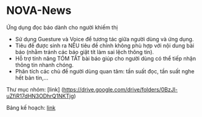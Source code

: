 # NOVA-News
Ứng dụng đọc báo dành cho người khiếm thị

- Sử dụng Guesture và Voice để tương tác giữa người dùng và ứng dụng.
- Tiêu đề được sinh ra NẾU tiêu đề chính không phù hợp với nội dung bài báo (nhằm tránh các báo giật tít làm sai lệch thông tin).
- Hỗ trợ tính năng TÓM TẮT bài báo giúp cho người dùng có thể tiếp nhận thông tin nhanh chóng.
- Phân tích các chủ đề người dùng quan tâm: tần suất đọc, tần suất nghe hết bản tin,...

Thư mục nhóm: [link] (https://drive.google.com/drive/folders/0BzJl-uZfiR17dHN3ODhrQ1NKTjg)

Bảng kế hoạch: [link](https://docs.google.com/document/d/1RgOFN_cNlvrLL2PAHkUwD-PxSMQhXA9xC56tUj8yfiU/edit)
